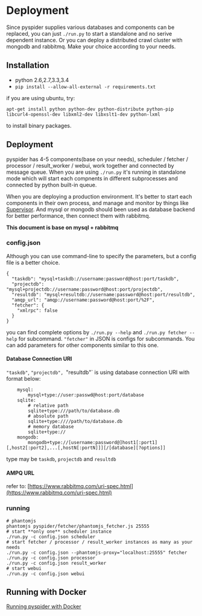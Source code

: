 Deployment
===========

Since pyspider supplies various databases and components can be replaced, you can just `./run.py` to start a standalone and no serive dependent instance. Or you can deploy a distributed crawl cluster with mongodb and rabbitmq. Make your choice according to your needs.

Installation
------------
* python 2.6,2.7,3.3,3.4
* `pip install --allow-all-external -r requirements.txt`

if you are using ubuntu, try:
```
apt-get install python python-dev python-distribute python-pip libcurl4-openssl-dev libxml2-dev libxslt1-dev python-lxml
```
to install binary packages.

Deployment
----------

pyspider has 4-5 components(base on your needs), scheduler / fetcher / processor / result_worker / webui, work together and connected by message queue. When you are using `./run.py` it's running in standalone mode which will start each compnents in different subprocesses and connected by python built-in queue.

When you are deploying a production environment. It's better to start each components in their own process, and manage and monitor by things like [Supervisor](http://supervisord.org/). And mysql or mongodb should been used as database backend for better performance, then connect them with rabbitmq.

**This document is base on mysql + rabbitmq**

### config.json
Although you can use command-line to specify the parameters, but a config file is a better choice.

```
{
  "taskdb": "mysql+taskdb://username:password@host:port/taskdb",
  "projectdb": "mysql+projectdb://username:password@host:port/projectdb",
  "resultdb": "mysql+resultdb://username:password@host:port/resultdb",
  "amqp_url": "amqp://username:password@host:port/%2F",
  "fetcher": {
    "xmlrpc": false
  }
}
```

you can find complete options by `./run.py --help` and `./run.py fetcher --help` for subcommand. `"fetcher"` in JSON  is configs for subcommands. You can add parameters for other components similar to this one.

#### Database Connection URI
`"taskdb"`, `"projectdb", `"resultdb"` is using database connection URI with format below:

```
    mysql:
        mysql+type://user:passwd@host:port/database
    sqlite:
        # relative path
        sqlite+type:///path/to/database.db
        # absolute path
        sqlite+type:////path/to/database.db
        # memory database
        sqlite+type://
    mongodb:
        mongodb+type://[username:password@]host1[:port1][,host2[:port2],...[,hostN[:portN]]][/[database][?options]]
```

type may be `taskdb`, `projectdb` and `resultdb`

#### AMPQ URL
refer to: [https://www.rabbitmq.com/uri-spec.html](https://www.rabbitmq.com/uri-spec.html)

### running

```
# phantomjs
phantomjs pyspider/fetcher/phantomjs_fetcher.js 25555
# start **only one** scheduler instance
./run.py -c config.json scheduler
# start fetcher / processor / result_worker instances as many as your needs
./run.py -c config.json --phantomjs-proxy="localhost:25555" fetcher
./run.py -c config.json processor
./run.py -c config.json result_worker
# start webui
./run.py -c config.json webui
```

Running with Docker
-------------------
[Running pyspider with Docker](Running-pyspider-with-Docker)
